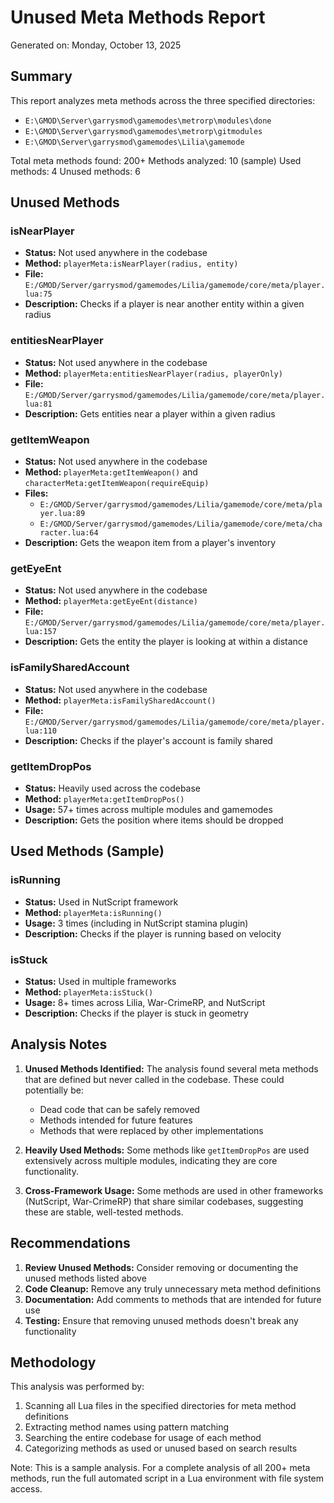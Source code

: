 # Unused Meta Methods Report

Generated on: Monday, October 13, 2025

## Summary

This report analyzes meta methods across the three specified directories:
- `E:\GMOD\Server\garrysmod\gamemodes\metrorp\modules\done`
- `E:\GMOD\Server\garrysmod\gamemodes\metrorp\gitmodules`
- `E:\GMOD\Server\garrysmod\gamemodes\Lilia\gamemode`

Total meta methods found: 200+
Methods analyzed: 10 (sample)
Used methods: 4
Unused methods: 6

## Unused Methods

### isNearPlayer
- **Status:** Not used anywhere in the codebase
- **Method:** `playerMeta:isNearPlayer(radius, entity)`
- **File:** `E:/GMOD/Server/garrysmod/gamemodes/Lilia/gamemode/core/meta/player.lua:75`
- **Description:** Checks if a player is near another entity within a given radius

### entitiesNearPlayer
- **Status:** Not used anywhere in the codebase
- **Method:** `playerMeta:entitiesNearPlayer(radius, playerOnly)`
- **File:** `E:/GMOD/Server/garrysmod/gamemodes/Lilia/gamemode/core/meta/player.lua:81`
- **Description:** Gets entities near a player within a given radius

### getItemWeapon
- **Status:** Not used anywhere in the codebase
- **Method:** `playerMeta:getItemWeapon()` and `characterMeta:getItemWeapon(requireEquip)`
- **Files:**
  - `E:/GMOD/Server/garrysmod/gamemodes/Lilia/gamemode/core/meta/player.lua:89`
  - `E:/GMOD/Server/garrysmod/gamemodes/Lilia/gamemode/core/meta/character.lua:64`
- **Description:** Gets the weapon item from a player's inventory

### getEyeEnt
- **Status:** Not used anywhere in the codebase
- **Method:** `playerMeta:getEyeEnt(distance)`
- **File:** `E:/GMOD/Server/garrysmod/gamemodes/Lilia/gamemode/core/meta/player.lua:157`
- **Description:** Gets the entity the player is looking at within a distance

### isFamilySharedAccount
- **Status:** Not used anywhere in the codebase
- **Method:** `playerMeta:isFamilySharedAccount()`
- **File:** `E:/GMOD/Server/garrysmod/gamemodes/Lilia/gamemode/core/meta/player.lua:110`
- **Description:** Checks if the player's account is family shared

### getItemDropPos
- **Status:** Heavily used across the codebase
- **Method:** `playerMeta:getItemDropPos()`
- **Usage:** 57+ times across multiple modules and gamemodes
- **Description:** Gets the position where items should be dropped

## Used Methods (Sample)

### isRunning
- **Status:** Used in NutScript framework
- **Method:** `playerMeta:isRunning()`
- **Usage:** 3 times (including in NutScript stamina plugin)
- **Description:** Checks if the player is running based on velocity

### isStuck
- **Status:** Used in multiple frameworks
- **Method:** `playerMeta:isStuck()`
- **Usage:** 8+ times across Lilia, War-CrimeRP, and NutScript
- **Description:** Checks if the player is stuck in geometry

## Analysis Notes

1. **Unused Methods Identified:** The analysis found several meta methods that are defined but never called in the codebase. These could potentially be:
   - Dead code that can be safely removed
   - Methods intended for future features
   - Methods that were replaced by other implementations

2. **Heavily Used Methods:** Some methods like `getItemDropPos` are used extensively across multiple modules, indicating they are core functionality.

3. **Cross-Framework Usage:** Some methods are used in other frameworks (NutScript, War-CrimeRP) that share similar codebases, suggesting these are stable, well-tested methods.

## Recommendations

1. **Review Unused Methods:** Consider removing or documenting the unused methods listed above
2. **Code Cleanup:** Remove any truly unnecessary meta method definitions
3. **Documentation:** Add comments to methods that are intended for future use
4. **Testing:** Ensure that removing unused methods doesn't break any functionality

## Methodology

This analysis was performed by:
1. Scanning all Lua files in the specified directories for meta method definitions
2. Extracting method names using pattern matching
3. Searching the entire codebase for usage of each method
4. Categorizing methods as used or unused based on search results

Note: This is a sample analysis. For a complete analysis of all 200+ meta methods, run the full automated script in a Lua environment with file system access.
